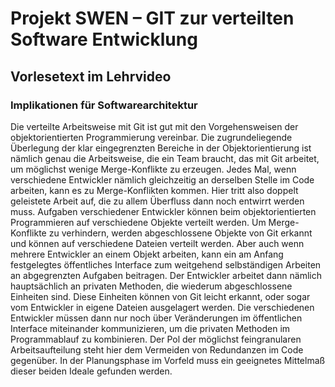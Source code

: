 # Projekt SWEN – GIT zur verteilten Software Entwicklung
## Vorlesetext im Lehrvideo

### Implikationen für Softwarearchitektur
Die verteilte Arbeitsweise mit Git ist gut mit den Vorgehensweisen der objektorientierten Programmierung vereinbar. Die zugrundeliegende Überlegung der klar eingegrenzten Bereiche in der Objektorientierung ist nämlich genau die Arbeitsweise, die ein Team braucht, das mit Git arbeitet, um möglichst wenige Merge-Konflikte zu erzeugen.
Jedes Mal, wenn verschiedene Entwickler nämlich gleichzeitig an derselben Stelle im Code arbeiten, kann es zu Merge-Konflikten kommen. Hier tritt also doppelt geleistete Arbeit auf, die zu allem Überfluss dann noch entwirrt werden muss.
Aufgaben verschiedener Entwickler können beim objektorientierten Programmieren auf verschiedene Objekte verteilt werden. Um Merge-Konflikte zu verhindern, werden abgeschlossene Objekte von Git erkannt und können auf verschiedene Dateien verteilt werden.
Aber auch wenn mehrere Entwickler an einem Objekt arbeiten, kann ein am Anfang festgelegtes öffentliches Interface zum weitgehend selbständigen Arbeiten an abgegrenzten Aufgaben beitragen. Der Entwickler arbeitet dann nämlich hauptsächlich an privaten Methoden, die wiederum abgeschlossene Einheiten sind. Diese Einheiten können von Git leicht erkannt, oder sogar vom Entwickler in eigene Dateien ausgelagert werden. Die verschiedenen Entwickler müssen dann nur noch über Veränderungen im öffentlichen Interface miteinander kommunizieren, um die privaten Methoden im Programmablauf zu kombinieren.
Der Pol der möglichst feingranularen Arbeitsaufteilung steht hier dem Vermeiden von Redundanzen im Code gegenüber. In der Planungsphase im Vorfeld muss ein geeignetes Mittelmaß dieser beiden Ideale gefunden werden.
